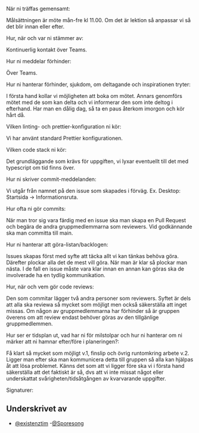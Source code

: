 När ni träffas gemensamt:

Målsättningen är möte mån-fre kl 11.00. Om det är lektion så anpassar vi så det blir innan eller efter.

Hur, när och var ni stämmer av:

Kontinuerlig kontakt över Teams.

Hur ni meddelar förhinder:

Över Teams.

Hur ni hanterar förhinder, sjukdom, om deltagande och inspirationen tryter:

I första hand kollar vi möjligheten att boka om mötet. Annars genomförs mötet med de som kan delta och vi informerar den som inte deltog i efterhand. Har man en dålig dag, så ta en paus återkom imorgon och kör hårt då.

Vilken linting- och prettier-konfiguration ni kör:

Vi har använt standard Prettier konfigurationen.

Vilken code stack ni kör:

Det grundläggande som krävs för uppgiften, vi lyxar eventuellt till det med typescript om tid finns över.

Hur ni skriver commit-meddelanden:

Vi utgår från namnet på den issue som skapades i förväg. Ex. Desktop: Startsida -> Informationsruta.

Hur ofta ni gör commits:

När man tror sig vara färdig med en issue ska man skapa en Pull Request och begära de andra gruppmedlemmarna som reviewers. Vid godkännande ska man committa till main.

Hur ni hanterar att göra-listan/backlogen:

Issues skapas först med syfte att täcka allt vi kan tänkas behöva göra. Därefter plockar alla det de mest vill göra. När man är klar så plockar man nästa. I de fall en issue måste vara klar innan en annan kan göras ska de involverade ha en tydlig kommunikation.

Hur, när och vem gör code reviews:

Den som commitar lägger två andra personer som reviewers. Syftet är dels att alla ska reviewa så mycket som möjligt men också säkerställa att inget missas. Om någon av gruppmedlemmarna har förhinder så är gruppen överens om att review endast behöver göras av den tillgänlige gruppmedlemmen.

Hur ser er tidsplan ut, vad har ni för milstolpar och hur ni hanterar om ni märker att ni hamnar efter/före i planeringen?:

Få klart så mycket som möjligt v.1, finslip och övrig runtomkring arbete v.2. Ligger man efter ska man kommunicera detta till gruppen så alla kan hjälpas åt att lösa problemet. Känns det som att vi ligger före ska vi i första hand säkerställa att det faktiskt är så, dvs att vi inte missat något eller underskattat svårigheten/tidsåtgången av kvarvarande uppgifter.

Signaturer:
## Underskrivet av

- [@existenztim](https://www.github.com/existenztim)
-[@Sporesong](https://www.github.com/sporesong)